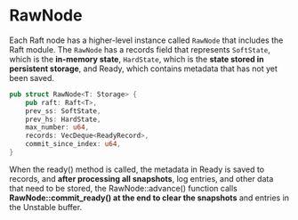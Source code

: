 # RawNode
Each Raft node has a higher-level instance called `RawNode` that includes the Raft module. The `RawNode` has a records field that represents `SoftState`, which is the **in-memory state**, `HardState`, which is the **state stored in persistent storage**, and Ready, which contains metadata that has not yet been saved.

```rust
pub struct RawNode<T: Storage> {
    pub raft: Raft<T>,
    prev_ss: SoftState,
    prev_hs: HardState,
    max_number: u64,
    records: VecDeque<ReadyRecord>,
    commit_since_index: u64,
}
```

When the ready() method is called, the metadata in Ready is saved to records, and **after processing all snapshots**, log entries, and other data that need to be stored, the RawNode::advance() function calls **RawNode::commit_ready() at the end to clear the snapshots** and entries in the Unstable buffer.
